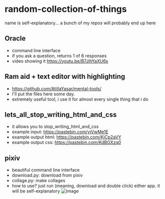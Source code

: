 # random-collection-of-things
name is self-explanatory... a bunch of my repos will probably end up here

## Oracle
- command line interface  
- if you ask a question, returns 1 of 6 responses  
- video showing it https://youtu.be/B7JihYaXU6s

## Ram aid + text editor with highlighting
- https://github.com/AtillaYasar/mental-tools/
- I'll put the files here some day.
- extremely useful tool, i use it for almost every single thing that i do

## lets_all_stop_writing_html_and_css
- it allows you to stop_writing_html_and_css
- example input: https://pastebin.com/yjVwMe1E  
- example output html: https://pastebin.com/KjCp2aVY
- example output css: https://pastebin.com/KdBGXzq0  

## pixiv
- beautiful command line interface
- download.py: download from pixiv
- collage.py: make collages
- how to use? just run (meaning, download and double click) either app. it will be self-explanatory
![image](https://user-images.githubusercontent.com/112716905/205492410-50a187f7-1e1a-4053-9770-e4bea6ab2cb3.png)

